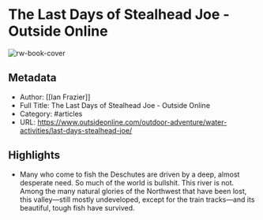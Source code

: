 # The Last Days of Stealhead Joe - Outside Online

![rw-book-cover](https://readwise-assets.s3.amazonaws.com/media/uploaded_book_covers/profile_981205/48a685b1-45ca-4359-beaa-261c2957f948.png)

## Metadata
- Author: [[Ian Frazier]]
- Full Title: The Last Days of Stealhead Joe - Outside Online
- Category: #articles
- URL: https://www.outsideonline.com/outdoor-adventure/water-activities/last-days-stealhead-joe/

## Highlights
- Many who come to fish the Deschutes are driven by a deep, almost desperate need. So much of the world is bullshit. This river is not. Among the many natural glories of the Northwest that have been lost, this valley—still mostly undeveloped, except for the train tracks—and its beautiful, tough fish have survived.
